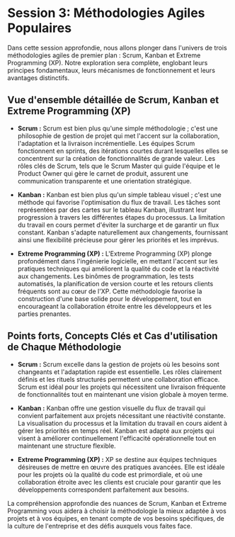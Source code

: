 # Session 3: Méthodologies Agiles Populaires

Dans cette session approfondie, nous allons plonger dans l'univers de trois méthodologies agiles de premier plan : Scrum, Kanban et Extreme Programming (XP). Notre exploration sera complète, englobant leurs principes fondamentaux, leurs mécanismes de fonctionnement et leurs avantages distinctifs.

## Vue d'ensemble détaillée de Scrum, Kanban et Extreme Programming (XP)

- **Scrum :** Scrum est bien plus qu'une simple méthodologie ; c'est une philosophie de gestion de projet qui met l'accent sur la collaboration, l'adaptation et la livraison incrémentielle. Les équipes Scrum fonctionnent en sprints, des itérations courtes durant lesquelles elles se concentrent sur la création de fonctionnalités de grande valeur. Les rôles clés de Scrum, tels que le Scrum Master qui guide l'équipe et le Product Owner qui gère le carnet de produit, assurent une communication transparente et une orientation stratégique.

- **Kanban :** Kanban est bien plus qu'un simple tableau visuel ; c'est une méthode qui favorise l'optimisation du flux de travail. Les tâches sont représentées par des cartes sur le tableau Kanban, illustrant leur progression à travers les différentes étapes du processus. La limitation du travail en cours permet d'éviter la surcharge et de garantir un flux constant. Kanban s'adapte naturellement aux changements, fournissant ainsi une flexibilité précieuse pour gérer les priorités et les imprévus.

- **Extreme Programming (XP) :** L'Extreme Programming (XP) plonge profondément dans l'ingénierie logicielle, en mettant l'accent sur les pratiques techniques qui améliorent la qualité du code et la réactivité aux changements. Les binômes de programmation, les tests automatisés, la planification de version courte et les retours clients fréquents sont au cœur de l'XP. Cette méthodologie favorise la construction d'une base solide pour le développement, tout en encourageant la collaboration étroite entre les développeurs et les parties prenantes.

## Points forts, Concepts Clés et Cas d'utilisation de Chaque Méthodologie

- **Scrum :** Scrum excelle dans la gestion de projets où les besoins sont changeants et l'adaptation rapide est essentielle. Les rôles clairement définis et les rituels structurés permettent une collaboration efficace. Scrum est idéal pour les projets qui nécessitent une livraison fréquente de fonctionnalités tout en maintenant une vision globale à moyen terme.

- **Kanban :** Kanban offre une gestion visuelle du flux de travail qui convient parfaitement aux projets nécessitant une réactivité constante. La visualisation du processus et la limitation du travail en cours aident à gérer les priorités en temps réel. Kanban est adapté aux projets qui visent à améliorer continuellement l'efficacité opérationnelle tout en maintenant une structure flexible.

- **Extreme Programming (XP) :** XP se destine aux équipes techniques désireuses de mettre en œuvre des pratiques avancées. Elle est idéale pour les projets où la qualité du code est primordiale, et où une collaboration étroite avec les clients est cruciale pour garantir que les développements correspondent parfaitement aux besoins.

La compréhension approfondie des nuances de Scrum, Kanban et Extreme Programming vous aidera à choisir la méthodologie la mieux adaptée à vos projets et à vos équipes, en tenant compte de vos besoins spécifiques, de la culture de l'entreprise et des défis auxquels vous faites face.

